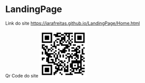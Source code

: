 # LandingPage
 
 Link do site https://iarafreitas.github.io/LandingPage/Home.html

 

Qr Code do site
<img src="img/QrCode.png" width="150px" alt="QrCode">




